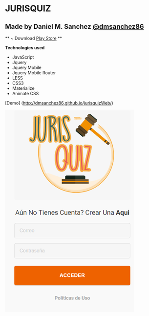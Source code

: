 # JURISQUIZ

## Made by Daniel M. Sanchez [@dmsanchez86](http://dmsanchez86.github.io/)

**
~ Download
[Play Store](https://play.google.com/store/apps/details?id=com.phonegap.jurisquiz&hl=es_419)
**

**Technologies used**

* JavaScript
* Jquery
* Jquery Mobile
* Jquery Mobile Router
* LESS
* CSS3
* Materialize
* Animate CSS

[Demo] (http://dmsanchez86.github.io/jurisquizWeb/)

![Screen Shoot](frontend/img/screen.png)

